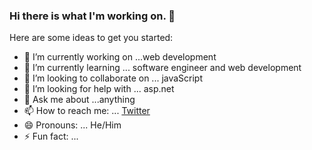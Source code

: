 ### Hi there is what I'm working on. 👋

Here are some ideas to get you started:
- 🔭 I’m currently working on ...web development
- 🌱 I’m currently learning ... software engineer and web development
- 👯 I’m looking to collaborate on ... javaScript
- 🤔 I’m looking for help with ... asp.net
- 💬 Ask me about ...anything
- 📫 How to reach me: ... [Twitter](https://twitter.com/Abdu3_q?s=09)
- 😄 Pronouns: ... He/Him
- ⚡ Fun fact: ... 

